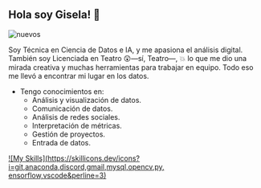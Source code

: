 ## Hola soy Gisela! 👋

![nuevos](https://github.com/user-attachments/assets/7e44e347-64a4-4b63-a45f-0683e483d7cc)

Soy Técnica en Ciencia de Datos e IA, y me apasiona el análisis digital. 
También soy Licenciada en Teatro 😲—sí, Teatro—, 💥 lo que me dio una mirada creativa y muchas herramientas para trabajar en equipo. 
Todo eso me llevó a encontrar mi lugar en los datos.

- Tengo conocimientos en:
  - Análisis y visualización de datos.
  - Comunicación de datos.
  - Análisis de redes sociales.
  - Interpretación de métricas.
  - Gestión de proyectos.
  - Entrada de datos.



[![My Skills](https://skillicons.dev/icons?i=git,anaconda,discord,gmail,mysql,opencv,py, ensorflow,vscode&perline=3)](https://skillicons.dev)
